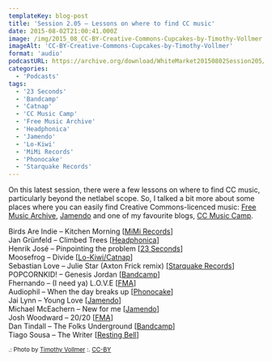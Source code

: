 ```yaml
---
templateKey: blog-post
title: 'Session 2.05 – Lessons on where to find CC music'
date: 2015-08-02T21:00:41.000Z
image: /img/2015_08_CC-BY-Creative-Commons-Cupcakes-by-Timothy-Vollmer.jpg
imageAlt: 'CC-BY-Creative-Commons-Cupcakes-by-Timothy-Vollmer'
format: 'audio'
podcastURL: https://archive.org/download/WhiteMarket20150802Session205/WhiteMarket-20150802.mp3
categories:
  - 'Podcasts'
tags:
  - '23 Seconds'
  - 'Bandcamp'
  - 'Catnap'
  - 'CC Music Camp'
  - 'Free Music Archive'
  - 'Headphonica'
  - 'Jamendo'
  - 'Lo-Kiwi'
  - 'MiMi Records'
  - 'Phonocake'
  - 'Starquake Records'
---
```


On this latest session, there were a few lessons on where to find CC music, particularly beyond the netlabel scope. So, I talked a bit more about some places where you can easily find Creative Commons-licenced music: [Free Music Archive](http://freemusicarchive.org/), [Jamendo](http://jamendo.com/) and one of my favourite blogs, [CC Music Camp](http://ccmusiccamp.tumblr.com/).

Birds Are Indie – Kitchen Morning \[[MiMi Records](http://www.clubotaku.org/mimi/pt/album151.php)\]  
Jan Grünfeld – Climbed Trees \[[Headphonica](http://www.headphonica.com/jan-grunfeld-a-trace-?p=1467)\]  
Henrik José – Pinpointing the problem \[[23 Seconds](http://www.23seconds.org/041.html)\]  
Moosefrog – Divide \[[Lo-Kiwi/Catnap](http://catnappers.net/moosefrog-adrift.html)\]  
Sebastian Love – Julie Star (Axton Frick remix) \[[Starquake Records](https://archive.org/details/stqk006)\]  
POPCORNKID! – Genesis Jordan \[[Bandcamp](https://popcornkid.bandcamp.com/album/genesis-jordon)\]  
Fhernando – (I need ya) L.O.V.E \[[FMA](http://freemusicarchive.org/music/Fhernando/none_given_1383)\]  
Audiophil – When the day breaks up \[[Phonocake](http://phonocake.org/release.php?release_id=174&lang=2)\]  
Jai Lynn – Young Love \[[Jamendo](https://www.jamendo.com/en/list/a141614/jai-lynn-ep)\]  
Michael McEachern – New for me \[[Jamendo](https://www.jamendo.com/en/list/a131606/new-for-me)\]  
Josh Woodward – 20/20 \[[FMA](http://freemusicarchive.org/music/Josh_Woodward/Breadcrumbs/)\]  
Dan Tindall – The Folks Underground \[[Bandcamp](http://dantindall.bandcamp.com/album/the-folks-underground)\]  
Tiago Sousa – The Writer \[[Resting Bell](http://www.restingbell.net/releases/rb030-the-western-lands)\]

<small>.: Photo by [Timothy Vollmer](https://www.flickr.com/photos/sixteenmilesofstring/8256206923) :. [CC-BY](https://creativecommons.org/licenses/by/4.0/)</small>
